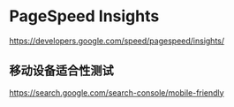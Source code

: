# PageSpeed Insights  

https://developers.google.com/speed/pagespeed/insights/  


## 移动设备适合性测试  

https://search.google.com/search-console/mobile-friendly  








